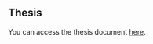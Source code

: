 ## Thesis

You can access the thesis document [here](thesis/Anomaly_Detection_Bachelor_Thesis.pdf).
